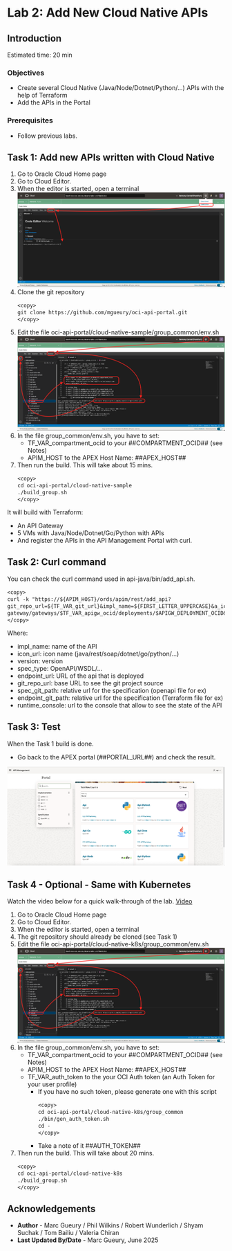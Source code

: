 
# Lab 2: Add New Cloud Native APIs

## Introduction

Estimated time: 20 min

### Objectives
 
- Create several Cloud Native (Java/Node/Dotnet/Python/...) APIs with the help of Terraform
- Add the APIs in the Portal 

### Prerequisites

- Follow previous labs.

## Task 1: Add new APIs written with Cloud Native

1. Go to Oracle Cloud Home page
2. Go to Cloud Editor.
3. When the editor is started, open a terminal
    ![Cloud Shell](images/apim-cloudeditor-terminal.png)
4. Clone the git repository
    ```
    <copy>
    git clone https://github.com/mgueury/oci-api-portal.git
    </copy>
    ```
5. Edit the file oci-api-portal/cloud-native-sample/group_common/env.sh
    ![Cloud Shell](images/apim-cloudeditor.png)
6. In the file group_common/env.sh, you have to set: 
    - TF\_VAR\_compartment\_ocid to your ##COMPARTMENT_OCID## (see Notes)
    - APIM\_HOST to the APEX Host Name: ##APEX\_HOST##
7. Then run the build. This will take about 15 mins. 
    ```
    <copy>
    cd oci-api-portal/cloud-native-sample
    ./build_group.sh
    </copy>
    ```

It will build with Terraform:
- An API Gateway
- 5 VMs with Java/Node/Dotnet/Go/Python with APIs
- And register the APIs in the API Management Portal with curl.

## Task 2: Curl command

You can check the curl command used in api-java/bin/add_api.sh.

```
<copy>
curl -k "https://${APIM_HOST}/ords/apim/rest/add_api?git_repo_url=${TF_VAR_git_url}&impl_name=${FIRST_LETTER_UPPERCASE}&a_icon_url=${TF_VAR_language}&runtime_console=https://cloud.oracle.com/api-gateway/gateways/$TF_VAR_apigw_ocid/deployments/$APIGW_DEPLOYMENT_OCID&version=${GIT_BRANCH}&endpoint_url=${APIGW_URL}/app/dept&endpoint_git_path=src/terraform/apigw_existing.tf&spec_git_path=src/app/openapi_spec.yaml&a_spec_type=OpenAPI"
</copy>
```

Where:
- impl\_name: name of the API
- icon\_url: icon name (java/rest/soap/dotnet/go/python/...)
- version: version
- spec\_type: OpenAPI/WSDL/...
- endpoint\_url: URL of the api that is deployed
- git\_repo\_url: base URL to see the git project source 
- spec\_git\_path: relative url for the specification (openapi file for ex)
- endpoint\_git_path: relative url for the specification (Terraform file for ex)
- runtime\_console: url to the console that allow to see the state of the API

## Task 3: Test

When the Task 1 build is done.

- Go back to the APEX portal (##PORTAL_URL##) and check the result.

![Cloud Native Test](images/apim-cloud-native-test.png)

## Task 4 - Optional - Same with Kubernetes

Watch the video below for a quick walk-through of the lab. 
[Video](videohub:1_ntjas0hn)

1. Go to Oracle Cloud Home page
2. Go to Cloud Editor.
3. When the editor is started, open a terminal
4. The git repository should already be cloned (see Task 1)
5. Edit the file oci-api-portal/cloud-native-k8s/group_common/env.sh
    ![Cloud Shell](images/apim-cloudeditor.png)
6. In the file group_common/env.sh, you have to set: 
    - TF\_VAR\_compartment\_ocid to your ##COMPARTMENT_OCID## (see Notes)
    - APIM\_HOST to the APEX Host Name: ##APEX\_HOST##
    - TF\_VAR\_auth\_token to the your OCI Auth token (an Auth Token for your user profile)
        - If you have no such token, please generate one with this script
            ```
            <copy>
            cd oci-api-portal/cloud-native-k8s/group_common
            ./bin/gen_auth_token.sh
            cd -
            </copy>
            ```
        - Take a note of it ##AUTH\_TOKEN##
7. Then run the build. This will take about 20 mins. 
    ```
    <copy>
    cd oci-api-portal/cloud-native-k8s
    ./build_group.sh
    </copy>
    ```

## Acknowledgements
* **Author** - Marc Gueury / Phil Wilkins /  Robert Wunderlich  / Shyam Suchak / Tom Bailiu / Valeria Chiran
* **Last Updated By/Date** - Marc Gueury, June 2025

